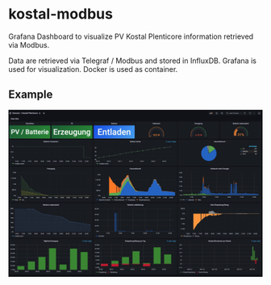 # kostal-modbus

Grafana Dashboard to visualize PV Kostal Plenticore information retrieved via Modbus.

Data are retrieved via Telegraf / Modbus and stored in InfluxDB. Grafana is used for visualization. 
Docker is used as container.


## Example

![Dashboard Example](/doc/dashboard_example.jpg)



